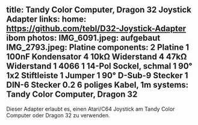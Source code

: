 title: Tandy Color Computer, Dragon 32 Joystick Adapter
links:
    home: https://github.com/tebl/D32-Joystick-Adapter
    ibom
photos:
    IMG_6091.jpeg: aufgebaut
    IMG_2793.jpeg: Platine
components:
    2 Platine
    1 100nF Kondensator
    4 10kΩ Widerstand
    4 47kΩ Widerstand
    1 4066
    1 14-Pol Sockel, schmal
    1 90° 1x2 Stiftleiste
    1 Jumper
    1 90° D-Sub-9 Stecker
    1 DIN-6 Stecker
    0.2 6 poliges Kabel, 1m
systems:
    Tandy Color Computer, Dragon 32
---
Dieser Adapter erlaubt es, einen Atari/C64 Joystick am Tandy Color Computer oder Dragon 32 zu verwenden.
